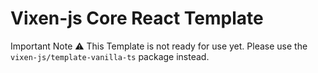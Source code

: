 # Vixen-js Core React Template

Important Note ⚠️ This Template is not ready for use yet. 
Please use the `vixen-js/template-vanilla-ts` package instead.